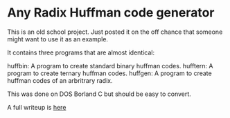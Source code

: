 # Any Radix Huffman code generator

This is an old school project. Just posted it on the off chance that 
someone might want to use it as an example.

It contains three programs that are almost identical:

huffbin: A program to create standard binary huffman codes.
hufftern: A program to create ternary huffman codes.
huffgen: A program to create huffman codes of an arbritrary radix.

This was done on DOS Borland C but should be easy to convert. 

A full writeup is [here](writeup.txt)


